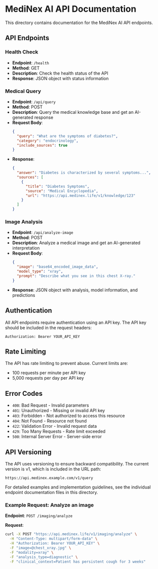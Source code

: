 # MediNex AI API Documentation

This directory contains documentation for the MediNex AI API endpoints.

## API Endpoints

### Health Check
- **Endpoint**: `/health`
- **Method**: GET
- **Description**: Check the health status of the API
- **Response**: JSON object with status information

### Medical Query
- **Endpoint**: `/api/query`
- **Method**: POST
- **Description**: Query the medical knowledge base and get an AI-generated response
- **Request Body**:
  ```json
  {
    "query": "What are the symptoms of diabetes?",
    "category": "endocrinology",
    "include_sources": true
  }
  ```
- **Response**:
  ```json
  {
    "answer": "Diabetes is characterized by several symptoms...",
    "sources": [
      {
        "title": "Diabetes Symptoms",
        "source": "Medical Encyclopedia",
        "url": "https://api.medinex.life/v1/knowledge/123"
      }
    ]
  }
  ```

### Image Analysis
- **Endpoint**: `/api/analyze-image`
- **Method**: POST
- **Description**: Analyze a medical image and get an AI-generated interpretation
- **Request Body**:
  ```json
  {
    "image": "base64_encoded_image_data",
    "model_type": "xray",
    "prompt": "Describe what you see in this chest X-ray."
  }
  ```
- **Response**: JSON object with analysis, model information, and predictions

## Authentication

All API endpoints require authentication using an API key. The API key should be included in the request headers:

```
Authorization: Bearer YOUR_API_KEY
```

## Rate Limiting

The API has rate limiting to prevent abuse. Current limits are:
- 100 requests per minute per API key
- 5,000 requests per day per API key

## Error Codes

- `400`: Bad Request - Invalid parameters
- `401`: Unauthorized - Missing or invalid API key
- `403`: Forbidden - Not authorized to access this resource
- `404`: Not Found - Resource not found
- `422`: Validation Error - Invalid request data
- `429`: Too Many Requests - Rate limit exceeded
- `500`: Internal Server Error - Server-side error

## API Versioning

The API uses versioning to ensure backward compatibility. The current version is v1, which is included in the URL path:

```
https://api.medinex.example.com/v1/query
```

For detailed examples and implementation guidelines, see the individual endpoint documentation files in this directory.

### Example Request: Analyze an image

**Endpoint**: `POST /imaging/analyze`

**Request**:
```bash
curl -X POST "https://api.medinex.life/v1/imaging/analyze" \
  -H "Content-Type: multipart/form-data" \
  -H "Authorization: Bearer YOUR_API_KEY" \
  -F "image=@chest_xray.jpg" \
  -F "modality=xray" \
  -F "analysis_type=diagnostic" \
  -F "clinical_context=Patient has persistent cough for 3 weeks"
``` 